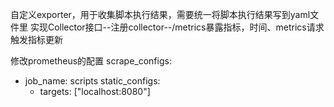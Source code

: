 自定义exporter，用于收集脚本执行结果，需要统一将脚本执行结果写到yaml文件里
实现Collector接口--注册collector--/metrics暴露指标，时间、metrics请求触发指标更新

修改prometheus的配置
scrape_configs:
  - job_name: scripts
    static_configs:
      - targets: ["localhost:8080"]